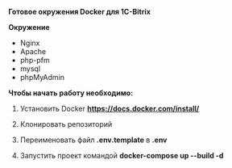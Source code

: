 **Готовое окружения Docker для 1C-Bitrix**

**Окружение**
- Nginx
- Apache
- php-pfm
- mysql
- phpMyAdmin

**Чтобы начать работу необходимо:**

1) Установить Docker **https://docs.docker.com/install/**

2) Клонировать репозиторий

3) Переименовать файл **.env.template** в **.env**

4) Запустить проект командой **docker-compose up --build -d**
